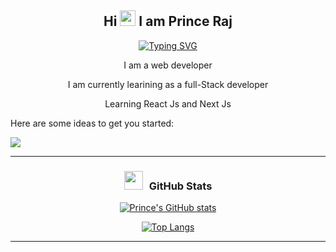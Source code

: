 




<h2 align="center">
  Hi <img src="https://media.giphy.com/media/hvRJCLFzcasrR4ia7z/giphy.gif" width="25" margin = "0 auto"> I am Prince Raj 
</h2>
<p align="center">
  <a  href="https://git.io/typing-svg"><img src="https://readme-typing-svg.herokuapp.com?font=Fira+Code&pause=1000&color=FF6347&width=435&lines=++++++++++++I'm+Prince+Raj;Frontend+Web+developer;Currently+Learning+React+Js+Next+Js" alt="Typing SVG" /></a>
</p>

<div align="center">
<p>I am a web developer</p>
<p>I am currently learining as a full-Stack developer</p>

<p>Learning React Js and Next Js</p>
</div>

Here are some ideas to get you started:

<p align = "center>
- 🌱 I’m currently learning as a full-Stack developer
<p>
<p align="center">
  <img align='center' src="https://visitor-badge.laobi.icu/badge?page_id=prince1096.visitor-badge">
</p>
                                                                                                  
                                                                                                  
                
     
 <div align = "center"> 
                                                                                                  
 ---
                                                                                                  
                                                                                                  
                                                                                                  
                                                                                                  


<!-- streak stats                       -->
<!--   [![GitHub Streak](https://github-readme-streak-stats.herokuapp.com?user=prince1096&theme=dark&border_radius=4.7&date_format=j%20M%5B%20Y%5D)](https://git.io/streak-stats)  -->

  <h3 align="center" > <img src="https://media.giphy.com/media/iY8CRBdQXODJSCERIr/giphy.gif" width="30" height="30" style="margin-right: 10px;">GitHub Stats  </h3>


[![Prince's GitHub stats](https://github-readme-stats.vercel.app/api?username=prince1096&show_icons=true&theme=tokyonight)](https://github.com/pujarini/github-readme-stats)

[![Top Langs](https://github-readme-stats.vercel.app/api/top-langs/?username=prince1096&hide=php&theme=tokyonight&langs_count=8&layout=compact)](https://github.com/anuraghazra/github-readme-stats)
 
<!--  ![](http://github-profile-summary-cards.vercel.app/api/cards/profile-details?username=prince1096&theme=nord_dark) -->
                                                                                                                                               
                                                                                                                                               

---
<div>
